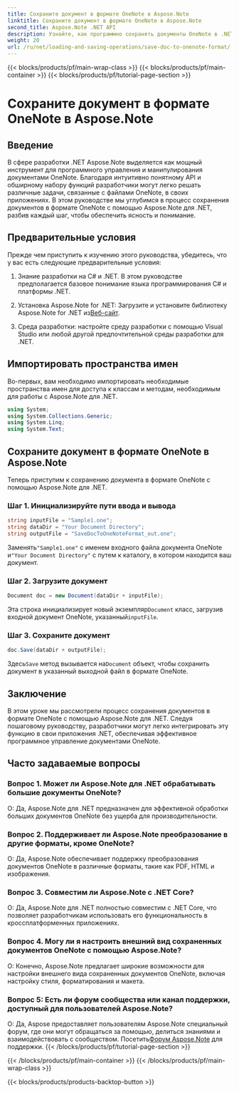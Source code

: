 ```yaml
---
title: Сохраните документ в формате OneNote в Aspose.Note
linktitle: Сохраните документ в формате OneNote в Aspose.Note
second_title: Aspose.Note .NET API
description: Узнайте, как программно сохранять документы OneNote в .NET с помощью Aspose.Note. Пошаговое руководство с примерами кода.
weight: 20
url: /ru/net/loading-and-saving-operations/save-doc-to-onenote-format/
---
```


{{< blocks/products/pf/main-wrap-class >}}
{{< blocks/products/pf/main-container >}}
{{< blocks/products/pf/tutorial-page-section >}}

# Сохраните документ в формате OneNote в Aspose.Note

## Введение

В сфере разработки .NET Aspose.Note выделяется как мощный инструмент для программного управления и манипулирования документами OneNote. Благодаря интуитивно понятному API и обширному набору функций разработчики могут легко решать различные задачи, связанные с файлами OneNote, в своих приложениях. В этом руководстве мы углубимся в процесс сохранения документов в формате OneNote с помощью Aspose.Note для .NET, разбив каждый шаг, чтобы обеспечить ясность и понимание.

## Предварительные условия

Прежде чем приступить к изучению этого руководства, убедитесь, что у вас есть следующие предварительные условия:

1. Знание разработки на C# и .NET. В этом руководстве предполагается базовое понимание языка программирования C# и платформы .NET.

2.  Установка Aspose.Note for .NET: Загрузите и установите библиотеку Aspose.Note for .NET из[Веб-сайт](https://releases.aspose.com/note/net/).

3. Среда разработки: настройте среду разработки с помощью Visual Studio или любой другой предпочтительной среды разработки для .NET.

## Импортировать пространства имен

Во-первых, вам необходимо импортировать необходимые пространства имен для доступа к классам и методам, необходимым для работы с Aspose.Note для .NET.

```csharp
using System;
using System.Collections.Generic;
using System.Linq;
using System.Text;
```

## Сохраните документ в формате OneNote в Aspose.Note

Теперь приступим к сохранению документа в формате OneNote с помощью Aspose.Note для .NET.

### Шаг 1. Инициализируйте пути ввода и вывода

```csharp
string inputFile = "Sample1.one";
string dataDir = "Your Document Directory";
string outputFile = "SaveDocToOneNoteFormat_out.one";
```

 Заменять`"Sample1.one"` с именем входного файла документа OneNote и`"Your Document Directory"` с путем к каталогу, в котором находится ваш документ.

### Шаг 2. Загрузите документ

```csharp
Document doc = new Document(dataDir + inputFile);
```

 Эта строка инициализирует новый экземпляр`Document` класс, загрузив входной документ OneNote, указанный`inputFile`.

### Шаг 3. Сохраните документ

```csharp
doc.Save(dataDir + outputFile);
```

 Здесь`Save` метод вызывается на`Document` объект, чтобы сохранить документ в указанный выходной файл в формате OneNote.

## Заключение

В этом уроке мы рассмотрели процесс сохранения документов в формате OneNote с помощью Aspose.Note для .NET. Следуя пошаговому руководству, разработчики могут легко интегрировать эту функцию в свои приложения .NET, обеспечивая эффективное программное управление документами OneNote.

## Часто задаваемые вопросы

### Вопрос 1. Может ли Aspose.Note для .NET обрабатывать большие документы OneNote?

О: Да, Aspose.Note для .NET предназначен для эффективной обработки больших документов OneNote без ущерба для производительности.

### Вопрос 2. Поддерживает ли Aspose.Note преобразование в другие форматы, кроме OneNote?

О: Да, Aspose.Note обеспечивает поддержку преобразования документов OneNote в различные форматы, такие как PDF, HTML и изображения.

### Вопрос 3. Совместим ли Aspose.Note с .NET Core?

О: Да, Aspose.Note для .NET полностью совместим с .NET Core, что позволяет разработчикам использовать его функциональность в кроссплатформенных приложениях.

### Вопрос 4. Могу ли я настроить внешний вид сохраненных документов OneNote с помощью Aspose.Note?

О: Конечно, Aspose.Note предлагает широкие возможности для настройки внешнего вида сохраненных документов OneNote, включая настройку стиля, форматирования и макета.

### Вопрос 5: Есть ли форум сообщества или канал поддержки, доступный для пользователей Aspose.Note?

 О: Да, Aspose предоставляет пользователям Aspose.Note специальный форум, где они могут обращаться за помощью, делиться знаниями и взаимодействовать с сообществом. Посетить[Форум Aspose.Note](https://forum.aspose.com/c/note/28) для поддержки.
{{< /blocks/products/pf/tutorial-page-section >}}

{{< /blocks/products/pf/main-container >}}
{{< /blocks/products/pf/main-wrap-class >}}

{{< blocks/products/products-backtop-button >}}
